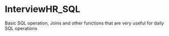 # InterviewHR_SQL
Basic SQL operation, Joins and other functions that are very useful for daily SQL operations 
